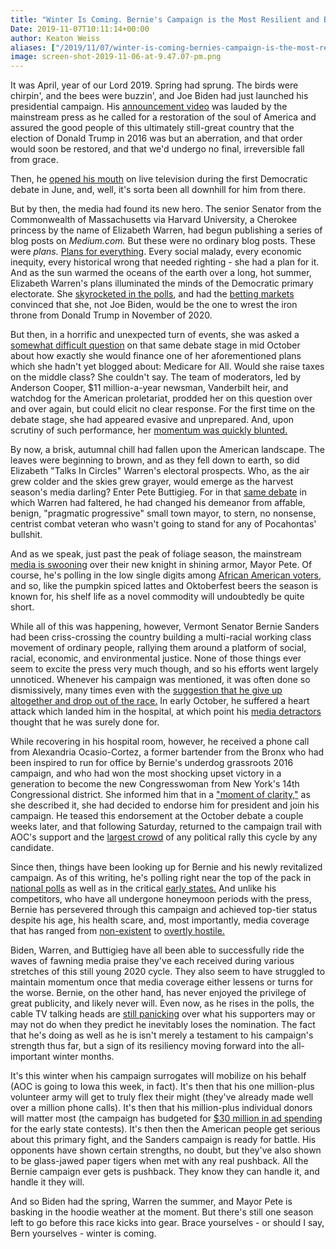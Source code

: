 ```yaml
---
title: "Winter Is Coming. Bernie's Campaign is the Most Resilient and Battle-Ready."
Date: 2019-11-07T10:11:14+00:00
author: Keaton Weiss
aliases: ["/2019/11/07/winter-is-coming-bernies-campaign-is-the-most-resilient-and-battle-ready"]
image: screen-shot-2019-11-06-at-9.47.07-pm.png
---
```


It was April, year of our Lord 2019. Spring had sprung. The birds were chirpin', and the bees were buzzin', and Joe Biden had just launched his presidential campaign. His [announcement video](https://www.youtube.com/watch?v=VbOU2fTg6cI) was lauded by the mainstream press as he called for a restoration of the soul of America and assured the good people of this ultimately still-great country that the election of Donald Trump in 2016 was but an aberration, and that order would soon be restored, and that we'd undergo no final, irreversible fall from grace.

Then, he [opened his mouth](https://www.economist.com/democracy-in-america/2019/06/28/joe-biden-struggles-in-the-democratic-primary-debate) on live television during the first Democratic debate in June, and, well, it's sorta been all downhill for him from there.

But by then, the media had found its new hero. The senior Senator from the Commonwealth of Massachusetts via Harvard University, a Cherokee princess by the name of Elizabeth Warren, had begun publishing a series of blog posts on *Medium.com.* But these were no ordinary blog posts. These were *plans.* [Plans for everything](https://medium.com/@SenWarren). Every social malady, every economic inequity, every historical wrong that needed righting - she had a plan for it. And as the sun warmed the oceans of the earth over a long, hot summer, Elizabeth Warren's plans illuminated the minds of the Democratic primary electorate. She [skyrocketed in the polls](https://www.gq.com/story/the-summer-of-elizabeth-warren), and had the [betting markets](http://nymag.com/intelligencer/2019/08/betting-markets-see-warren-as-likeliest-democratic-nominee.html) convinced that she, not Joe Biden, would be the one to wrest the iron throne from Donald Trump in November of 2020.

But then, in a horrific and unexpected turn of events, she was asked a [somewhat difficult question](https://www.vox.com/policy-and-politics/2019/10/15/20916531/fourth-democratic-debate-elizabeth-warren-medicare-for-all-cost) on that same debate stage in mid October about how exactly she would finance one of her aforementioned plans which she hadn't yet blogged about: Medicare for All. Would she raise taxes on the middle class? She couldn't say. The team of moderators, led by Anderson Cooper, $11 million-a-year newsman, Vanderbilt heir, and watchdog for the American proletariat, prodded her on this question over and over again, but could elicit no clear response. For the first time on the debate stage, she had appeared evasive and unprepared. And, upon scrutiny of such performance, her [momentum was quickly blunted.](https://www.realclearpolitics.com/epolls/2020/president/us/2020_democratic_presidential_nomination-6730.html)

By now, a brisk, autumnal chill had fallen upon the American landscape. The leaves were beginning to brown, and as they fell down to earth, so did Elizabeth "Talks In Circles" Warren's electoral prospects. Who, as the air grew colder and the skies grew grayer, would emerge as the harvest season's media darling? Enter Pete Buttigieg. For in that [same debate](http://nymag.com/intelligencer/2019/10/pete-buttigieg-on-the-offensive-in-fourth-democratic-debate.html) in which Warren had faltered, he had changed his demeanor from affable, benign, "pragmatic progressive" small town mayor, to stern, no nonsense, centrist combat veteran who wasn't going to stand for any of Pocahontas' bullshit.

And as we speak, just past the peak of foliage season, the mainstream [media is swooning](https://www.cnn.com/2019/11/05/world/meanwhile-in-america-november-6-buttigieg-intl/index.html) over their new knight in shining armor, Mayor Pete. Of course, he's polling in the low single digits among [African American voters](https://www.rollcall.com/news/opinion/pete-buttigieg-tries-to-solve-his-south-carolina-puzzle), and so, like the pumpkin spiced lattes and Oktoberfest beers the season is known for, his shelf life as a novel commodity will undoubtedly be quite short.

While all of this was happening, however, Vermont Senator Bernie Sanders had been criss-crossing the country building a multi-racial working class movement of ordinary people, rallying them around a platform of social, racial, economic, and environmental justice. None of those things ever seem to excite the press very much though, and so his efforts went largely unnoticed. Whenever his campaign was mentioned, it was often done so dismissively, many times even with the [suggestion that he give up altogether and drop out of the race.](https://www.mediaite.com/tv/bernie-sanders-snaps-back-when-kasie-hunt-asks-about-him-dropping-out-are-you-asking-that-of-every-candidate/) In early October, he suffered a heart attack which landed him in the hospital, at which point his [media detractors](https://www.politico.com/magazine/story/2019/10/10/bernie-sanders-heart-attack-229841) thought that he was surely done for.

While recovering in his hospital room, however, he received a phone call from Alexandria Ocasio-Cortez, a former bartender from the Bronx who had been inspired to run for office by Bernie's underdog grassroots 2016 campaign, and who had won the most shocking upset victory in a generation to become the new Congresswoman from New York's 14th Congressional district. She informed him that in a ["moment of clarity,"](https://www.youtube.com/watch?v=F2HXtoa65f8) as she described it, she had decided to endorse him for president and join his campaign. He teased this endorsement at the October debate a couple weeks later, and that following Saturday, returned to the campaign trail with AOC's support and the [largest crowd](https://www.gq.com/story/bernies-back-queens-rally) of any political rally this cycle by any candidate.

Since then, things have been looking up for Bernie and his newly revitalized campaign. As of this writing, he's polling right near the top of the pack in [national polls](https://www.monmouth.edu/polling-institute/reports/monmouthpoll_US_110619/) as well as in the critical [early states.](https://thehill.com/homenews/campaign/469013-biden-sanders-gain-ground-in-early-voting-states-poll) And unlike his competitors, who have all undergone honeymoon periods with the press, Bernie has persevered through this campaign and achieved top-tier status despite his age, his health scare, and, most importantly, media coverage that has ranged from [non-existent](https://freebeacon.com/politics/abc-news-has-covered-sanders-for-only-seven-minutes-in-2019/) to [overtly hostile.](https://www.thedailybeast.com/the-war-between-bernie-sanders-and-msnbc-reaches-a-new-peak)

Biden, Warren, and Buttigieg have all been able to successfully ride the waves of fawning media praise they've each received during various stretches of this still young 2020 cycle. They also seem to have struggled to maintain momentum once that media coverage either lessens or turns for the worse. Bernie, on the other hand, has never enjoyed the privilege of great publicity, and likely never will. Even now, as he rises in the polls, the cable TV talking heads are [still panicking](https://twitter.com/CANCEL_SAM/status/1192157639419011079?s=20) over what his supporters may or may not do when they predict he inevitably loses the nomination. The fact that he's doing as well as he is isn't merely a testament to his campaign's strength thus far, but a sign of its resiliency moving forward into the all-important winter months.

It's this winter when his campaign surrogates will mobilize on his behalf (AOC is going to Iowa this week, in fact). It's then that his one million-plus volunteer army will get to truly flex their might (they've already made well over a million phone calls). It's then that his million-plus individual donors will matter most (the campaign has budgeted for [$30 million in ad spending](https://www.nytimes.com/2019/11/07/us/politics/bernie-sanders-television-ads.html) for the early state contests). It's then then the American people get serious about this primary fight, and the Sanders campaign is ready for battle. His opponents have shown certain strengths, no doubt, but they've also shown to be glass-jawed paper tigers when met with any real pushback. All the Bernie campaign ever gets is pushback. They know they can handle it, and handle it they will.

And so Biden had the spring, Warren the summer, and Mayor Pete is basking in the hoodie weather at the moment. But there's still one season left to go before this race kicks into gear. Brace yourselves - or should I say, Bern yourselves - winter is coming.
